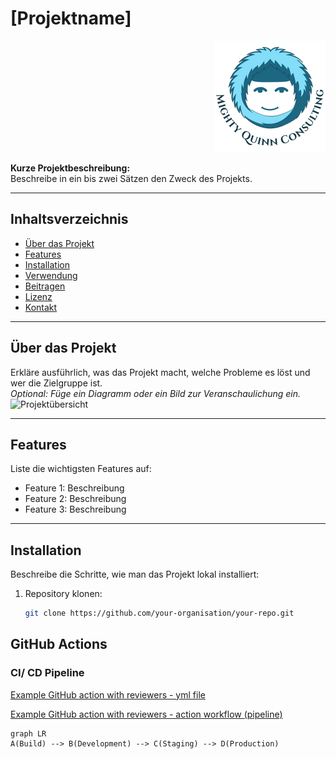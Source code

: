 # [Projektname]
<p align="right">
  <img src="docs/img/mqc-logo.png" alt="mqc logo">
</p>

**Kurze Projektbeschreibung:**  
Beschreibe in ein bis zwei Sätzen den Zweck des Projekts.

---

## Inhaltsverzeichnis

- [Über das Projekt](#über-das-projekt)
- [Features](#features)
- [Installation](#installation)
- [Verwendung](#verwendung)
- [Beitragen](#beitragen)
- [Lizenz](#lizenz)
- [Kontakt](#kontakt)

---

## Über das Projekt

Erkläre ausführlich, was das Projekt macht, welche Probleme es löst und wer die Zielgruppe ist.  
*Optional: Füge ein Diagramm oder ein Bild zur Veranschaulichung ein.*  
![Projektübersicht](Pfad/zu/Deinem/Bild_ProjektUebersicht.png)

---

## Features

Liste die wichtigsten Features auf:
- Feature 1: Beschreibung
- Feature 2: Beschreibung
- Feature 3: Beschreibung

---

## Installation

Beschreibe die Schritte, wie man das Projekt lokal installiert:
1. Repository klonen:
   ```bash
   git clone https://github.com/your-organisation/your-repo.git

## GitHub Actions

### CI/ CD Pipeline

[Example GitHub action with reviewers - yml file](https://github.com/MightyQuinnConsulting/MQC_Example_Repository/blob/main/.github/workflows/wf-deploy.yml)

[Example GitHub action with reviewers - action workflow (pipeline)](https://github.com/MightyQuinnConsulting/MQC_Example_Repository/blob/main/.github/workflows/wf-deploy.yml)

```mermaid
graph LR
A(Build) --> B(Development) --> C(Staging) --> D(Production)
```
